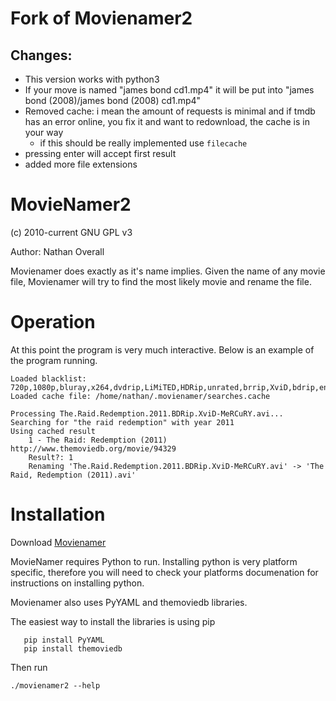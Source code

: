# Fork of Movienamer2

## Changes:

* This version works with python3
* If your move is named "james bond cd1.mp4" it will be put into "james bond (2008)/james bond (2008) cd1.mp4"
* Removed cache: i mean the amount of requests is minimal and if tmdb has an error online, you fix it and want to redownload, the cache is in your way
    * if this should be really implemented use `filecache`
* pressing enter will accept first result
* added more file extensions


# MovieNamer2 #

(c) 2010-current GNU GPL v3

Author: Nathan Overall

Movienamer does exactly as it's name implies. Given the name of any movie file,
Movienamer will try to find the most likely movie and rename the file.

# Operation #

At this point the program is very much interactive. Below is an example of the
program running.

```
Loaded blacklist: 720p,1080p,bluray,x264,dvdrip,LiMiTED,HDRip,unrated,brrip,XviD,bdrip,eng,extended
Loaded cache file: /home/nathan/.movienamer/searches.cache

Processing The.Raid.Redemption.2011.BDRip.XviD-MeRCuRY.avi...
Searching for "the raid redemption" with year 2011
Using cached result
	1 - The Raid: Redemption (2011) http://www.themoviedb.org/movie/94329
	Result?: 1
	Renaming 'The.Raid.Redemption.2011.BDRip.XviD-MeRCuRY.avi' -> 'The Raid, Redemption (2011).avi'
```

# Installation #

Download [Movienamer](https://github.com/shweppsie/movienamer/archive/master.zip)

MovieNamer requires Python to run. Installing python is very platform specific, therefore you will need to check your platforms documenation for instructions on installing python.

Movienamer also uses PyYAML and themoviedb libraries.

The easiest way to install the libraries is using pip

       pip install PyYAML
       pip install themoviedb

Then run

	./movienamer2 --help
